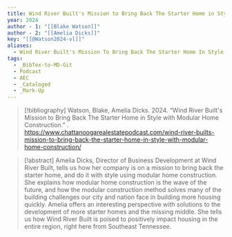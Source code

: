 ```yaml
---
title: Wind River Built's Mission to Bring Back The Starter Home in Style with Modular Home Construction
year: 2024
author - 1: "[[Blake Watson]]"
author - 2: "[[Amelia Dicks]]"
key: "[[@Watson2024-vl]]"
aliases:
  - Wind River Built's Mission To Bring Back The Starter Home In Style With Modular Home Construction
tags:
  - _BibTex-to-MD-Git
  - Podcast
  - AEC
  - _Cataloged
  - _Mark-Up
---
```


> [!bibliography]
> Watson, Blake, Amelia Dicks. 2024. “Wind River Built's Mission to Bring Back The Starter Home in Style with Modular Home Construction.” . https://www.chattanoogarealestatepodcast.com/wind-river-builts-mission-to-bring-back-the-starter-home-in-style-with-modular-home-construction/

> [!abstract]
> Amelia Dicks, Director of Business Development at Wind River Built, tells us how her company is on a mission to bring back the starter home, and do it with style using modular home construction. She explains how modular home construction is the wave of the future, and how the modular construction method solves many of the building challenges our city and nation face in building more housing quickly. Amelia offers an interesting perspective with solutions to the development of more starter homes and the missing middle. She tells us how Wind River Built is poised to positively impact housing in the entire region, right here from Southeast Tennessee.